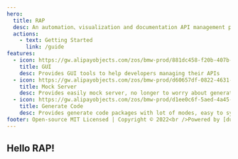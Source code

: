 ```yaml
---
hero:
  title: RAP
  desc: An automation、visualization and documentation API management platform
  actions:
    - text: Getting Started
      link: /guide
features:
  - icon: https://gw.alipayobjects.com/zos/bmw-prod/881dc458-f20b-407b-947a-95104b5ec82b/k79dm8ih_w144_h144.png
    title: GUI
    desc: Provides GUI tools to help developers managing their APIs
  - icon: https://gw.alipayobjects.com/zos/bmw-prod/d60657df-0822-4631-9d7c-e7a869c2f21c/k79dmz3q_w126_h126.png
    title: Mock Server
    desc: Provides easily mock server, no longer to worry about generating mock data
  - icon: https://gw.alipayobjects.com/zos/bmw-prod/d1ee0c6f-5aed-4a45-a507-339a4bfe076c/k7bjsocq_w144_h144.png
    title: Generate Code
    desc: Provides generate code packages with lot of modes, easy to sync with the platform definitions
footer: Open-source MIT Licensed | Copyright © 2022<br />Powered by [dumi](https://d.umijs.org)
---
```


## Hello RAP!
